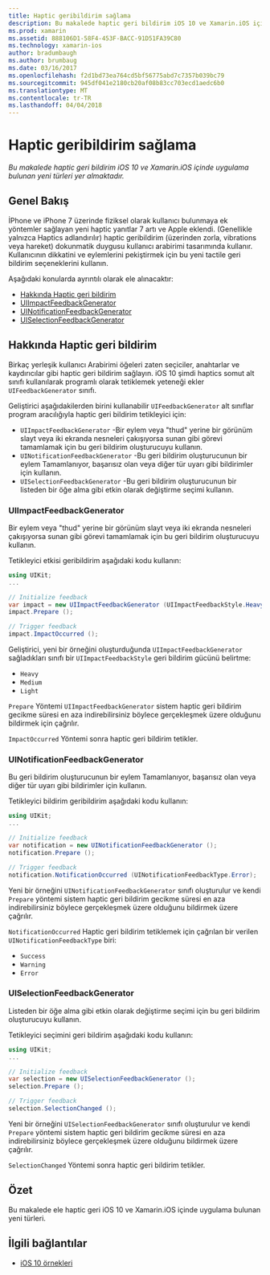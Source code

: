```yaml
---
title: Haptic geribildirim sağlama
description: Bu makalede haptic geri bildirim iOS 10 ve Xamarin.iOS içinde uygulama bulunan yeni türleri yer almaktadır.
ms.prod: xamarin
ms.assetid: 888106D1-58F4-453F-BACC-91D51FA39C80
ms.technology: xamarin-ios
author: bradumbaugh
ms.author: brumbaug
ms.date: 03/16/2017
ms.openlocfilehash: f2d1bd73ea764cd5bf56775abd7c7357b039bc79
ms.sourcegitcommit: 945df041e2180cb20af08b83cc703ecd1aedc6b0
ms.translationtype: MT
ms.contentlocale: tr-TR
ms.lasthandoff: 04/04/2018
---
```

# <a name="providing-haptic-feedback"></a>Haptic geribildirim sağlama

_Bu makalede haptic geri bildirim iOS 10 ve Xamarin.iOS içinde uygulama bulunan yeni türleri yer almaktadır._

<a name="Overview" />

## <a name="overview"></a>Genel Bakış

İPhone ve iPhone 7 üzerinde fiziksel olarak kullanıcı bulunmaya ek yöntemler sağlayan yeni haptic yanıtlar 7 artı ve Apple eklendi. (Genellikle yalnızca Haptics adlandırılır) haptic geribildirim (üzerinden zorla, vibrations veya hareket) dokunmatik duygusu kullanıcı arabirimi tasarımında kullanır. Kullanıcının dikkatini ve eylemlerini pekiştirmek için bu yeni tactile geri bildirim seçeneklerini kullanın.

Aşağıdaki konularda ayrıntılı olarak ele alınacaktır:

- [Hakkında Haptic geri bildirim](#About-Haptic-Feedback)
- [UIImpactFeedbackGenerator](#UIImpactFeedbackGenerator)
- [UINotificationFeedbackGenerator](#UINotificationFeedbackGenerator)
- [UISelectionFeedbackGenerator](#UISelectionFeedbackGenerator)

<a name="About-Haptic-Feedback" />

## <a name="about-haptic-feedback"></a>Hakkında Haptic geri bildirim

Birkaç yerleşik kullanıcı Arabirimi öğeleri zaten seçiciler, anahtarlar ve kaydırıcılar gibi haptic geri bildirim sağlayın. iOS 10 şimdi haptics somut alt sınıfı kullanılarak programlı olarak tetiklemek yeteneği ekler `UIFeedbackGenerator` sınıfı.

Geliştirici aşağıdakilerden birini kullanabilir `UIFeedbackGenerator` alt sınıflar program aracılığıyla haptic geri bildirim tetikleyici için:

- `UIImpactFeedbackGenerator` -Bir eylem veya "thud" yerine bir görünüm slayt veya iki ekranda nesneleri çakışıyorsa sunan gibi görevi tamamlamak için bu geri bildirim oluşturucuyu kullanın.
- `UINotificationFeedbackGenerator` -Bu geri bildirim oluşturucunun bir eylem Tamamlanıyor, başarısız olan veya diğer tür uyarı gibi bildirimler için kullanın.
- `UISelectionFeedbackGenerator` -Bu geri bildirim oluşturucunun bir listeden bir öğe alma gibi etkin olarak değiştirme seçimi kullanın.

<a name="UIImpactFeedbackGenerator" />

### <a name="uiimpactfeedbackgenerator"></a>UIImpactFeedbackGenerator

Bir eylem veya "thud" yerine bir görünüm slayt veya iki ekranda nesneleri çakışıyorsa sunan gibi görevi tamamlamak için bu geri bildirim oluşturucuyu kullanın.

Tetikleyici etkisi geribildirim aşağıdaki kodu kullanın:

```csharp
using UIKit;
...

// Initialize feedback
var impact = new UIImpactFeedbackGenerator (UIImpactFeedbackStyle.Heavy);
impact.Prepare ();

// Trigger feedback
impact.ImpactOccurred ();
```

Geliştirici, yeni bir örneğini oluşturduğunda `UIImpactFeedbackGenerator` sağladıkları sınıfı bir `UIImpactFeedbackStyle` geri bildirim gücünü belirtme:

- `Heavy`
- `Medium`
- `Light`

`Prepare` Yöntemi `UIImpactFeedbackGenerator` sistem haptic geri bildirim gecikme süresi en aza indirebilirsiniz böylece gerçekleşmek üzere olduğunu bildirmek için çağrılır.

`ImpactOccurred` Yöntemi sonra haptic geri bildirim tetikler.

<a name="UINotificationFeedbackGenerator" />

### <a name="uinotificationfeedbackgenerator"></a>UINotificationFeedbackGenerator

Bu geri bildirim oluşturucunun bir eylem Tamamlanıyor, başarısız olan veya diğer tür uyarı gibi bildirimler için kullanın.

Tetikleyici bildirim geribildirim aşağıdaki kodu kullanın:

```csharp
using UIKit;
...

// Initialize feedback
var notification = new UINotificationFeedbackGenerator ();
notification.Prepare ();

// Trigger feedback
notification.NotificationOccurred (UINotificationFeedbackType.Error);
```

Yeni bir örneğini `UINotificationFeedbackGenerator` sınıfı oluşturulur ve kendi `Prepare` yöntemi sistem haptic geri bildirim gecikme süresi en aza indirebilirsiniz böylece gerçekleşmek üzere olduğunu bildirmek üzere çağrılır.

`NotificationOccurred` Haptic geri bildirim tetiklemek için çağrılan bir verilen `UINotificationFeedbackType` biri:

- `Success`
- `Warning`
- `Error`

<a name="UISelectionFeedbackGenerator" />

### <a name="uiselectionfeedbackgenerator"></a>UISelectionFeedbackGenerator

Listeden bir öğe alma gibi etkin olarak değiştirme seçimi için bu geri bildirim oluşturucuyu kullanın.

Tetikleyici seçimini geri bildirim aşağıdaki kodu kullanın:

```csharp
using UIKit;
...

// Initialize feedback
var selection = new UISelectionFeedbackGenerator ();
selection.Prepare ();

// Trigger feedback
selection.SelectionChanged ();
```

Yeni bir örneğini `UISelectionFeedbackGenerator` sınıfı oluşturulur ve kendi `Prepare` yöntemi sistem haptic geri bildirim gecikme süresi en aza indirebilirsiniz böylece gerçekleşmek üzere olduğunu bildirmek üzere çağrılır.

`SelectionChanged` Yöntemi sonra haptic geri bildirim tetikler.

## <a name="summary"></a>Özet

Bu makalede ele haptic geri iOS 10 ve Xamarin.iOS içinde uygulama bulunan yeni türleri.

## <a name="related-links"></a>İlgili bağlantılar

- [iOS 10 örnekleri](https://developer.xamarin.com/samples/ios/iOS10/)
